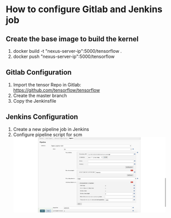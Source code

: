 # How to configure Gitlab and Jenkins job
## Create the base image to build the kernel
1. docker build -t "nexus-server-ip":5000/tensorflow .
2. docker push "nexus-server-ip":5000/tensorflow  

## Gitlab Configuration
1. Import the tensor Repo in Gitlab: https://github.com/tensorflow/tensorflow 
2. Create the master branch
3. Copy the Jenkinsfile

## Jenkins Configuration
1. Create a new pipeline job in Jenkins
2. Configure pipeline script for scm
   ![Alt text](./jenkins-gitlab-settings.png?raw=true "Title")

  
